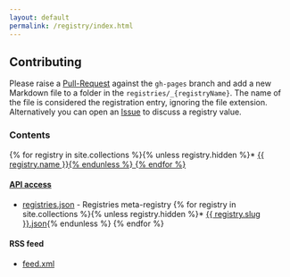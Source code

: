 ```yaml
---
layout: default
permalink: /registry/index.html
---
```


## Contributing

Please raise a [Pull-Request](https://github.com/OAI/OpenAPI-Specification/pulls) against the `gh-pages` branch and add a new Markdown file to a folder in the `registries/_{registryName}`. The name of the file is considered the registration entry, ignoring the file extension. Alternatively you can open an [Issue](https://github.com/OAI/OpenAPI-Specification/issues) to discuss a registry value.

### Contents

{% for registry in site.collections %}{% unless registry.hidden %}* <a href="./{{ registry.slug }}">{{ registry.name }}{% endunless %}
{% endfor %}

#### API access

* [registries.json](./api/registries.json) - Registries meta-registry
{% for registry in site.collections %}{% unless registry.hidden %}* <a href="../api/{{ registry.slug }}.json">{{ registry.slug }}.json</a>{% endunless %}
{% endfor %}

#### RSS feed

* [feed.xml](./rss/feed.xml)

